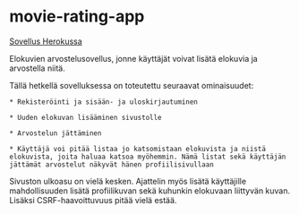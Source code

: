 # movie-rating-app

[Sovellus Herokussa](https://tsoha-movie-app.herokuapp.com/)

Elokuvien arvostelusovellus, jonne käyttäjät voivat lisätä elokuvia ja arvostella niitä.

Tällä hetkellä sovelluksessa on toteutettu seuraavat ominaisuudet:

    * Rekisteröinti ja sisään- ja uloskirjautuminen

    * Uuden elokuvan lisääminen sivustolle

    * Arvostelun jättäminen

    * Käyttäjä voi pitää listaa jo katsomistaan elokuvista ja niistä elokuvista, joita haluaa katsoa myöhemmin. Nämä listat sekä käyttäjän jättämät arvostelut näkyvät hänen profiilisivullaan

Sivuston ulkoasu on vielä kesken. Ajattelin myös lisätä käyttäjille mahdollisuuden lisätä profiilikuvan sekä kuhunkin elokuvaan liittyvän kuvan. Lisäksi CSRF-haavoittuvuus pitää vielä estää.

